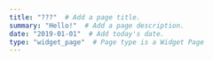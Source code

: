 ```yaml
---
title: "???"  # Add a page title.
summary: "Hello!"  # Add a page description.
date: "2019-01-01"  # Add today's date.
type: "widget_page"  # Page type is a Widget Page
---
```


